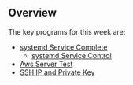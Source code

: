 ## Overview

The key programs for this week are:

- [systemd Service Complete][sdscomplete]
  - [systemd Service Control][sdscontrol]
- [Aws Server Test][ast]
- [SSH IP and Private Key][sipk]

[ast]:https://www.elvenware.com/teach/assignments/Aws/AwsServerTest.html

[sdscomplete]:https://www.elvenware.com/teach/assignments/Npm/SystemdServiceComplete.html

[sdscontrol]:https://www.elvenware.com/teach/assignments/Npm/SystemdServiceControl.html

[sipk]:https://www.elvenware.com/teach/assignments/Linux/GetSshIpAndPrivateKey.html
